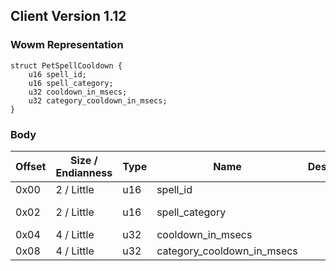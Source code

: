 ## Client Version 1.12

### Wowm Representation
```rust,ignore
struct PetSpellCooldown {
    u16 spell_id;
    u16 spell_category;
    u32 cooldown_in_msecs;
    u32 category_cooldown_in_msecs;
}
```
### Body

| Offset | Size / Endianness | Type | Name | Description | Comment |
| ------ | ----------------- | ---- | ---- | ----------- | ------- |
| 0x00 | 2 / Little | u16 | spell_id |  |  |
| 0x02 | 2 / Little | u16 | spell_category |  | mangoszero: sets to 0 |
| 0x04 | 4 / Little | u32 | cooldown_in_msecs |  |  |
| 0x08 | 4 / Little | u32 | category_cooldown_in_msecs |  |  |

